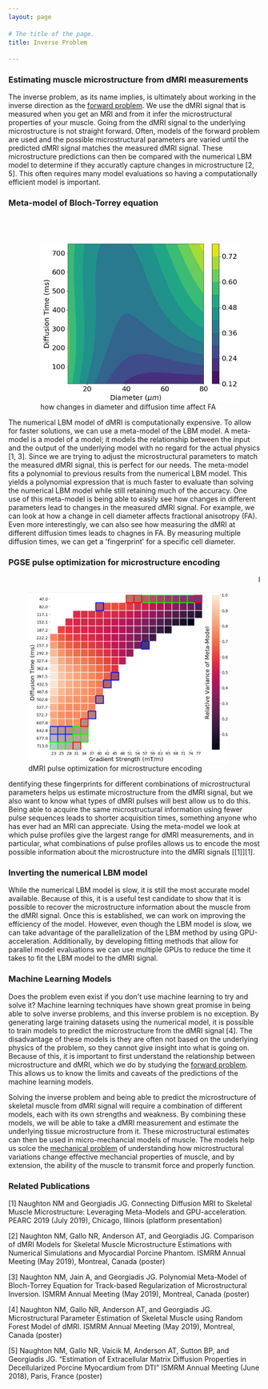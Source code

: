 ```yaml
---
layout: page

# The title of the page.
title: Inverse Problem

---
```

### Estimating muscle microstructure from dMRI measurements

The inverse problem, as its name implies, is ultimately about working in the inverse direction as the [forward problem](/pages/forward-problem/). We use the dMRI signal that is measured when you get an MRI and from it infer the microstructural properties of your muscle. Going from the dMRI signal to the underlying microstructure is not straight forward. Often, models of the forward problem are used and the possible microstructural parameters are varied until the predicted dMRI signal matches the measured dMRI signal. These microstructure predictions can then be compared with the numerical LBM model to determine if they accuratly capture changes in microstructure \[2, 5\]. This often requires many model evaluations so having a computationally efficient model is important. 

### Meta-model of Bloch-Torrey equation

<figure style="float: right; padding-top:40px;  padding-left:20px; ">
<img src="/assets/img/diameter-fingerprint.png"  width="400">     
<figcaption>how changes in diameter and diffusion time affect FA</figcaption>
</figure>

The numerical LBM model of dMRI is computationally expensive. To allow for faster solutions, we can use a meta-model of the LBM model. A meta-model is a model of a model; it models the relationship between the input and the output of the underlying model with no regard for the actual physics \[1, 3\]. Since we are trying to adjust the microstructural parameters to match the measured dMRI signal, this is perfect for our needs. The meta-model fits a polynomial to previous results from the numerical LBM model. This yields a polynomial expression that is much faster to evaluate than solving the numerical LBM model while still retaining much of the accuracy. One use of this meta-model is being able to easily see how changes in different parameters lead to changes in the measured dMRI signal. For example, we can look at how a change in cell diameter affects fractional anisotropy (FA). Even more interestingly, we can also see how measuring the dMRI at different diffusion times leads to chagnes in FA. By measuring multiple diffusion times, we can get a 'fingerprint' for a specific cell diameter. 

### PGSE pulse optimization for microstructure encoding

<figure style="float: left; padding-top:20px;  padding-right:20px; ">
<img src="/assets/img/final_parameter_selection.PNG"  width="400">     
<figcaption>dMRI pulse optimization for microstructure encoding</figcaption>
</figure>

Identifying these fingerprints for different combinations of microstructural parameters helps us estimate microstructure from the dMRI signal, but we also want to know what types of dMRI pulses will best allow us to do this. Being able to acquire the same microstructural information using fewer pulse sequences leads to shorter acquisition times, something anyone who has ever had an MRI can appreciate. Using the meta-model we look at which pulse profiles give the largest range for dMRI measurements, and in particular, what combinations of pulse profiles allows us to encode the most possible information about the microstructure into the dMRI signals [[1]][1]. 

### Inverting the numerical LBM model

While the numerical LBM model is slow, it is still the most accurate model available. Because of this, it is a useful test candidate to show that it is possible to recover the microstructure information about the muscle from the dMRI signal. Once this is established, we can work on improving the efficiency of the model. However, even though the LBM model is slow, we can take advantage of the parallelization of the LBM method by using GPU-acceleration. Additionally, by developing fitting methods that allow for parallel model evaluations we can use multiple GPUs to reduce the time it takes to fit the LBM model to the dMRI signal.  

### Machine Learning Models

Does the problem even exist if you don't use machine learning to try and solve it? Machine learning techniques have shown great promise in being able to solve inverse problems, and this inverse problem is no exception. By generating large training datasets using the numerical model, it is possible to train models to predict the microstructure from the dMRI signal \[4\]. The disadvantage of these models is they are often not based on the underlying physics of the problem, so they cannot give insight into what is going on. Because of this, it is important to first understand the relationship between microstructure and dMRI, which we do by studying the [forward problem](/pages/forward-problem/). This allows us to know the limits and caveats of the predictions of the machine learning models. 

Solving the inverse problem and being able to predict the microstructure of skeletal muscle from dMRI signal will require a combination of different models, each with its own strengths and weakness. By combining these models, we will be able to take a dMRI measurement and estimate the underlying tissue microstructure from it. These microstructural estimates can then be used in micro-mechancial models of muscle. The models help us solce the [mechanical problem](/pages/mechanical-problem/) of understanding how microstructural variations change effective mechancial properties of muscle, and by extension, the ability of the muscle to transmit force and properly function. 

### Related Publications

[1] Naughton NM and Georgiadis JG. Connecting Diffusion MRI to Skeletal Muscle Microstructure: Leveraging Meta-Models and GPU-acceleration. PEARC 2019 (July 2019), Chicago, Illinois (platform presentation)

\[2\] Naughton NM, Gallo NR, Anderson AT, and Georgiadis JG. Comparison of dMRI Models for Skeletal Muscle Microstructure Estimations with Numerical Simulations and Myocardial Porcine Phantom. ISMRM Annual Meeting (May 2019), Montreal, Canada (poster)

\[3\] Naughton NM, Jain A, and Georgiadis JG. Polynomial Meta-Model of Bloch-Torrey Equation for Track-based Regularization of Microstructural Inversion. ISMRM Annual Meeting (May 2019), Montreal, Canada (poster)

\[4\] Naughton NM, Gallo NR, Anderson AT, and Georgiadis JG. Microstructural Parameter Estimation of Skeletal Muscle using Random Forest Model of dMRI. ISMRM Annual Meeting (May 2019), Montreal, Canada (poster)

\[5\] Naughton NM, Gallo NR, Vaicik M, Anderson AT, Sutton BP, and Georgiadis JG. “Estimation of Extracellular Matrix Diffusion Properties in Decellularized Porcine Myocardium from DTI” ISMRM Annual Meeting (June 2018), Paris, France (poster)
